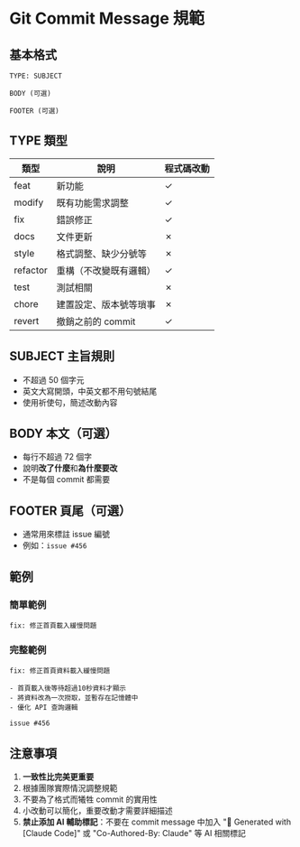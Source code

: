 # Git Commit Message 規範

## 基本格式
```
TYPE: SUBJECT

BODY (可選)

FOOTER (可選)
```

## TYPE 類型

| 類型 | 說明 | 程式碼改動 |
|------|------|-----------|
| feat | 新功能 | ✓ |
| modify | 既有功能需求調整 | ✓ |
| fix | 錯誤修正 | ✓ |
| docs | 文件更新 | ✗ |
| style | 格式調整、缺少分號等 | ✗ |
| refactor | 重構（不改變既有邏輯） | ✓ |
| test | 測試相關 | ✗ |
| chore | 建置設定、版本號等瑣事 | ✗ |
| revert | 撤銷之前的 commit | ✓ |

## SUBJECT 主旨規則
- 不超過 50 個字元
- 英文大寫開頭，中英文都不用句號結尾
- 使用祈使句，簡述改動內容

## BODY 本文（可選）
- 每行不超過 72 個字
- 說明**改了什麼**和**為什麼要改**
- 不是每個 commit 都需要

## FOOTER 頁尾（可選）
- 通常用來標註 issue 編號
- 例如：`issue #456`

## 範例

### 簡單範例
```
fix: 修正首頁載入緩慢問題
```

### 完整範例
```
fix: 修正首頁資料載入緩慢問題

- 首頁載入後等待超過10秒資料才顯示
- 將資料改為一次撈取，並暫存在記憶體中
- 優化 API 查詢邏輯

issue #456
```

## 注意事項
1. **一致性比完美更重要**
2. 根據團隊實際情況調整規範
3. 不要為了格式而犧牲 commit 的實用性
4. 小改動可以簡化，重要改動才需要詳細描述
5. **禁止添加 AI 輔助標記**：不要在 commit message 中加入 "🤖 Generated with [Claude Code]" 或 "Co-Authored-By: Claude" 等 AI 相關標記